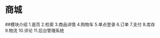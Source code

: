 # 商城
##模块介绍
    1.首页
    2.检索
    3.商品详情
    4.购物车
    5.单点登录
    6.订单
    7.支付
    8.库存
    9.物流
    10.评论
    11.后台管理系统